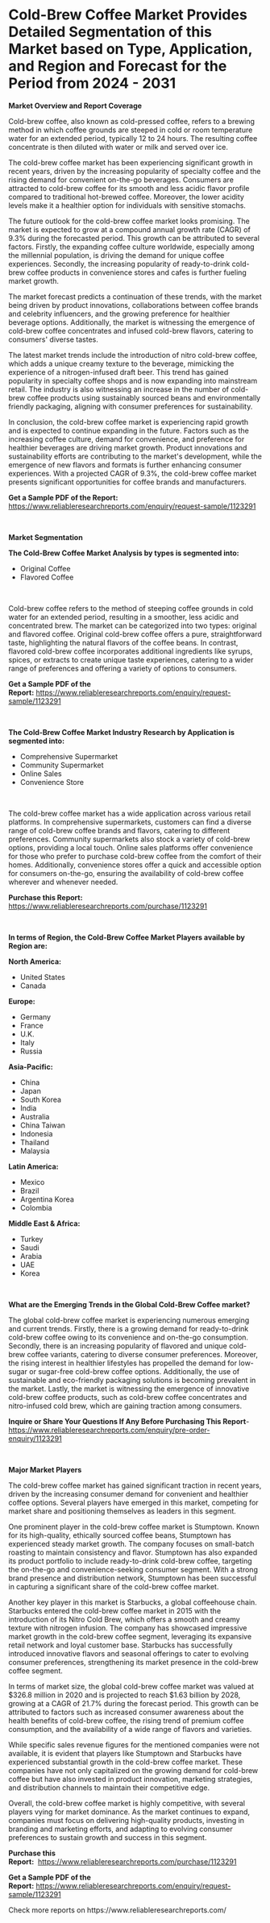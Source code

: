 <p><h1>Cold-Brew Coffee Market Provides Detailed Segmentation of this Market based on Type, Application, and Region and Forecast for the Period from 2024 - 2031</h1></p><p><strong>Market Overview and Report Coverage</strong></p>
<p><p>Cold-brew coffee, also known as cold-pressed coffee, refers to a brewing method in which coffee grounds are steeped in cold or room temperature water for an extended period, typically 12 to 24 hours. The resulting coffee concentrate is then diluted with water or milk and served over ice.</p><p>The cold-brew coffee market has been experiencing significant growth in recent years, driven by the increasing popularity of specialty coffee and the rising demand for convenient on-the-go beverages. Consumers are attracted to cold-brew coffee for its smooth and less acidic flavor profile compared to traditional hot-brewed coffee. Moreover, the lower acidity levels make it a healthier option for individuals with sensitive stomachs.</p><p>The future outlook for the cold-brew coffee market looks promising. The market is expected to grow at a compound annual growth rate (CAGR) of 9.3% during the forecasted period. This growth can be attributed to several factors. Firstly, the expanding coffee culture worldwide, especially among the millennial population, is driving the demand for unique coffee experiences. Secondly, the increasing popularity of ready-to-drink cold-brew coffee products in convenience stores and cafes is further fueling market growth.</p><p>The market forecast predicts a continuation of these trends, with the market being driven by product innovations, collaborations between coffee brands and celebrity influencers, and the growing preference for healthier beverage options. Additionally, the market is witnessing the emergence of cold-brew coffee concentrates and infused cold-brew flavors, catering to consumers' diverse tastes.</p><p>The latest market trends include the introduction of nitro cold-brew coffee, which adds a unique creamy texture to the beverage, mimicking the experience of a nitrogen-infused draft beer. This trend has gained popularity in specialty coffee shops and is now expanding into mainstream retail. The industry is also witnessing an increase in the number of cold-brew coffee products using sustainably sourced beans and environmentally friendly packaging, aligning with consumer preferences for sustainability.</p><p>In conclusion, the cold-brew coffee market is experiencing rapid growth and is expected to continue expanding in the future. Factors such as the increasing coffee culture, demand for convenience, and preference for healthier beverages are driving market growth. Product innovations and sustainability efforts are contributing to the market's development, while the emergence of new flavors and formats is further enhancing consumer experiences. With a projected CAGR of 9.3%, the cold-brew coffee market presents significant opportunities for coffee brands and manufacturers.</p></p>
<p><strong>Get a Sample PDF of the Report:</strong> <a href="https://www.reliableresearchreports.com/enquiry/request-sample/1123291">https://www.reliableresearchreports.com/enquiry/request-sample/1123291</a></p>
<p>&nbsp;</p>
<p><strong>Market Segmentation</strong></p>
<p><strong>The Cold-Brew Coffee Market Analysis by types is segmented into:</strong></p>
<p><ul><li>Original Coffee</li><li>Flavored Coffee</li></ul></p>
<p>&nbsp;</p>
<p><p>Cold-brew coffee refers to the method of steeping coffee grounds in cold water for an extended period, resulting in a smoother, less acidic and concentrated brew. The market can be categorized into two types: original and flavored coffee. Original cold-brew coffee offers a pure, straightforward taste, highlighting the natural flavors of the coffee beans. In contrast, flavored cold-brew coffee incorporates additional ingredients like syrups, spices, or extracts to create unique taste experiences, catering to a wider range of preferences and offering a variety of options to consumers.</p></p>
<p><strong>Get a Sample PDF of the Report:</strong>&nbsp;<a href="https://www.reliableresearchreports.com/enquiry/request-sample/1123291">https://www.reliableresearchreports.com/enquiry/request-sample/1123291</a></p>
<p>&nbsp;</p>
<p><strong>The Cold-Brew Coffee Market Industry Research by Application is segmented into:</strong></p>
<p><ul><li>Comprehensive Supermarket</li><li>Community Supermarket</li><li>Online Sales</li><li>Convenience Store</li></ul></p>
<p>&nbsp;</p>
<p><p>The cold-brew coffee market has a wide application across various retail platforms. In comprehensive supermarkets, customers can find a diverse range of cold-brew coffee brands and flavors, catering to different preferences. Community supermarkets also stock a variety of cold-brew options, providing a local touch. Online sales platforms offer convenience for those who prefer to purchase cold-brew coffee from the comfort of their homes. Additionally, convenience stores offer a quick and accessible option for consumers on-the-go, ensuring the availability of cold-brew coffee wherever and whenever needed.</p></p>
<p><strong>Purchase this Report:</strong>&nbsp; <a href="https://www.reliableresearchreports.com/purchase/1123291">https://www.reliableresearchreports.com/purchase/1123291</a></p>
<p>&nbsp;</p>
<p><strong>In terms of Region, the Cold-Brew Coffee Market Players available by Region are:</strong></p>
<p>
    <p> <strong> North America: </strong>
        <ul>
            <li>United States</li>
            <li>Canada</li>
        </ul>
        </p> 
    <p> <strong> Europe: </strong>
        <ul>
            <li>Germany</li>
            <li>France</li>
            <li>U.K.</li>
            <li>Italy</li>
            <li>Russia</li>
        </ul>
        </p> 
    <p> <strong> Asia-Pacific: </strong>
        <ul>
            <li>China</li>
            <li>Japan</li>
            <li>South Korea</li>
            <li>India</li>
            <li>Australia</li>
            <li>China Taiwan</li>
            <li>Indonesia</li>
            <li>Thailand</li>
            <li>Malaysia</li>
        </ul>
        </p> 
    <p> <strong> Latin America: </strong>
        <ul>
            <li>Mexico</li>
            <li>Brazil</li>
            <li>Argentina Korea</li>
            <li>Colombia</li>
        </ul>
        </p> 
    <p> <strong> Middle East & Africa: </strong>
        <ul>
            <li>Turkey</li>
            <li>Saudi</li>
            <li>Arabia</li>
            <li>UAE</li>
            <li>Korea</li>
        </ul>
    </p>
    </p>
<p>&nbsp;</p>
<p><strong>What are the Emerging Trends in the Global Cold-Brew Coffee market?</strong></p>
<p><p>The global cold-brew coffee market is experiencing numerous emerging and current trends. Firstly, there is a growing demand for ready-to-drink cold-brew coffee owing to its convenience and on-the-go consumption. Secondly, there is an increasing popularity of flavored and unique cold-brew coffee variants, catering to diverse consumer preferences. Moreover, the rising interest in healthier lifestyles has propelled the demand for low-sugar or sugar-free cold-brew coffee options. Additionally, the use of sustainable and eco-friendly packaging solutions is becoming prevalent in the market. Lastly, the market is witnessing the emergence of innovative cold-brew coffee products, such as cold-brew coffee concentrates and nitro-infused cold brew, which are gaining traction among consumers.</p></p>
<p><strong>Inquire or Share Your Questions If Any Before Purchasing This Report</strong>- <a href="https://www.reliableresearchreports.com/enquiry/pre-order-enquiry/1123291">https://www.reliableresearchreports.com/enquiry/pre-order-enquiry/1123291</a></p>
<p>&nbsp;</p>
<p><strong>Major Market Players</strong></p>
<p><p>The cold-brew coffee market has gained significant traction in recent years, driven by the increasing consumer demand for convenient and healthier coffee options. Several players have emerged in this market, competing for market share and positioning themselves as leaders in this segment.</p><p>One prominent player in the cold-brew coffee market is Stumptown. Known for its high-quality, ethically sourced coffee beans, Stumptown has experienced steady market growth. The company focuses on small-batch roasting to maintain consistency and flavor. Stumptown has also expanded its product portfolio to include ready-to-drink cold-brew coffee, targeting the on-the-go and convenience-seeking consumer segment. With a strong brand presence and distribution network, Stumptown has been successful in capturing a significant share of the cold-brew coffee market.</p><p>Another key player in this market is Starbucks, a global coffeehouse chain. Starbucks entered the cold-brew coffee market in 2015 with the introduction of its Nitro Cold Brew, which offers a smooth and creamy texture with nitrogen infusion. The company has showcased impressive market growth in the cold-brew coffee segment, leveraging its expansive retail network and loyal customer base. Starbucks has successfully introduced innovative flavors and seasonal offerings to cater to evolving consumer preferences, strengthening its market presence in the cold-brew coffee segment.</p><p>In terms of market size, the global cold-brew coffee market was valued at $326.8 million in 2020 and is projected to reach $1.63 billion by 2028, growing at a CAGR of 21.7% during the forecast period. This growth can be attributed to factors such as increased consumer awareness about the health benefits of cold-brew coffee, the rising trend of premium coffee consumption, and the availability of a wide range of flavors and varieties.</p><p>While specific sales revenue figures for the mentioned companies were not available, it is evident that players like Stumptown and Starbucks have experienced substantial growth in the cold-brew coffee market. These companies have not only capitalized on the growing demand for cold-brew coffee but have also invested in product innovation, marketing strategies, and distribution channels to maintain their competitive edge.</p><p>Overall, the cold-brew coffee market is highly competitive, with several players vying for market dominance. As the market continues to expand, companies must focus on delivering high-quality products, investing in branding and marketing efforts, and adapting to evolving consumer preferences to sustain growth and success in this segment.</p></p>
<p><strong>Purchase this Report:</strong>&nbsp;&nbsp;<a href="https://www.reliableresearchreports.com/purchase/1123291">https://www.reliableresearchreports.com/purchase/1123291</a></p>
<p></p>
<p><strong>Get a Sample PDF of the Report:</strong>&nbsp;<a href="https://www.reliableresearchreports.com/enquiry/request-sample/1123291">https://www.reliableresearchreports.com/enquiry/request-sample/1123291</a></p>
<p>Check more reports on https://www.reliableresearchreports.com/</p>